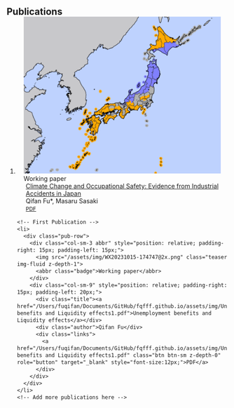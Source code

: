<h1 id="publications"></h1>

<h2 style="margin: 60px 0px -15px;">Publications</h2>

<div class="publications">
  <ol class="bibliography">
    <!-- Second Publication -->
    <li>
      <div class="pub-row">
        <div class="col-sm-3 abbr" style="position: relative; padding-right: 15px; padding-left: 15px;">
          <img src="/assets/img/temp.pdf" class="teaser img-fluid z-depth-1">
          <abbr class="badge">Working paper</abbr>
        </div>
        <div class="col-sm-9" style="position: relative; padding-right: 15px; padding-left: 20px;">
          <div class="title"><a href="/assets/img/comingsoon.pdf">Climate Change and Occupational Safety: Evidence from Industrial Accidents in Japan</a></div>
          <div class="author">Qifan Fu*, Masaru Sasaki</div>
          <div class="links">
            <a href="/assets/img/Comingsoon.pdf" class="btn btn-sm z-depth-0" role="button" target="_blank" style="font-size:12px;">PDF</a>
          </div>
        </div>
      </div>
    </li>
    
    <!-- First Publication -->
    <li>
      <div class="pub-row">
        <div class="col-sm-3 abbr" style="position: relative; padding-right: 15px; padding-left: 15px;">
          <img src="/assets/img/WX20231015-174747@2x.png" class="teaser img-fluid z-depth-1">
          <abbr class="badge">Working paper</abbr>
        </div>
        <div class="col-sm-9" style="position: relative; padding-right: 15px; padding-left: 20px;">
          <div class="title"><a href="/Users/fuqifan/Documents/GitHub/fqfff.github.io/assets/img/Unemployment benefits and Liquidity effects1.pdf">Unemployment benefits and Liquidity effects</a></div>
          <div class="author">Qifan Fu</div>
          <div class="links">
            <a href="/Users/fuqifan/Documents/GitHub/fqfff.github.io/assets/img/Unemployment benefits and Liquidity effects1.pdf" class="btn btn-sm z-depth-0" role="button" target="_blank" style="font-size:12px;">PDF</a>
          </div>
        </div>
      </div>
    </li>
    <!-- Add more publications here -->
  </ol>
</div>




